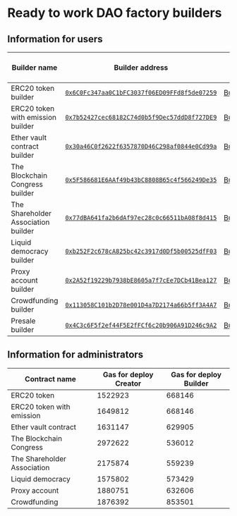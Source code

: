 # Ready to work DAO factory builders

## Information for users

Builder name | Builder address  | Builder abi   | Abi for created contract | Gas for use | Service fee
-------------|------------------|---------------|--------------------------|-------------|-------------
ERC20 token builder | [`0x6C0Fc347aa0C1bFC3037f06ED09FFd8f5de07259`](https://etherscan.io/address/0x6C0Fc347aa0C1bFC3037f06ED09FFd8f5de07259) |  [BuilderToken.json](https://raw.githubusercontent.com/airalab/DAO-Factory/master/abi/BuilderToken.json) | [Token.json](https://raw.githubusercontent.com/airalab/core/master/abi/Token.json) | - | 0.1 Ether
ERC20 token with emission builder |  [`0x7b52427cec68182C74d0b5f9Dec57ddD8f727DE9`](https://etherscan.io/address/0x7b52427cec68182C74d0b5f9Dec57ddD8f727DE9) | [BuilderTokenEmission.json](https://raw.githubusercontent.com/airalab/DAO-Factory/master/abi/BuilderTokenEmission.json) | [TokenEmission.json](https://raw.githubusercontent.com/airalab/core/master/abi/TokenEmission.json) | - | 0.1 Ether
Ether vault contract builder |   [`0x30a46C0f2622f6357870D46C298af0844e0Cd99a`](https://etherscan.io/address/0x30a46C0f2622f6357870D46C298af0844e0Cd99a) |  [BuilderTokenEther.json](https://raw.githubusercontent.com/airalab/DAO-Factory/master/abi/BuilderTokenEther.json) | [TokenEther.json](https://raw.githubusercontent.com/airalab/core/master/abi/TokenEther.json) | - | 0.1 Ether
The Blockchain Congress builder | [`0x5F586681E6AAf49b43bC8808B65c4f566249De35`](https://etherscan.io/address/0x5F586681E6AAf49b43bC8808B65c4f566249De35) |  [BuilderCongress.json](https://raw.githubusercontent.com/airalab/DAO-Factory/master/abi/BuilderCongress.json) | [Congress.json](https://raw.githubusercontent.com/airalab/core/master/abi/Congress.json) | - | 0.1 Ether
The Shareholder Association builder |  [`0x77dBA641fa2b6dAf97ec28c0c66511bA08f8d415`](https://etherscan.io/address/0x77dBA641fa2b6dAf97ec28c0c66511bA08f8d415) |  [BuilderAssociation.json](https://raw.githubusercontent.com/airalab/DAO-Factory/master/abi/BuilderAssociation.json) | [Association.json](https://raw.githubusercontent.com/airalab/core/master/abi/Association.json) | - | 0.1 Ether
Liquid democracy builder |   [`0xb252F2c678cA825bc42c3917d0Df5b00525dfF03`](https://etherscan.io/address/0xb252F2c678cA825bc42c3917d0Df5b00525dfF03) |  [BuilderLiquidDemocracy.json](https://raw.githubusercontent.com/airalab/DAO-Factory/master/abi/BuilderLiquidDemocracy.json) | [LiquidDemocracy.json](https://raw.githubusercontent.com/airalab/core/master/abi/LiquidDemocracy.json) | - | 0.1 Ether
Proxy account builder |   [`0x2A52f19229b7938bE8605a7f7cEe7DCb41Bea127`](https://etherscan.io/address/0x2A52f19229b7938bE8605a7f7cEe7DCb41Bea127) |  [BuilderProxy.json](https://raw.githubusercontent.com/airalab/DAO-Factory/master/abi/BuilderProxy.json) | [Proxy.json](https://raw.githubusercontent.com/airalab/core/master/abi/Proxy.json) | - | 0.1 Ether
Crowdfunding builder | [`0x113058C101b2D78e001D4a7D2174a66b5ff3A4A7`](https://etherscan.io/address/0x113058C101b2D78e001D4a7D2174a66b5ff3A4A7) |  [BuilderCrowdfunding.json](https://raw.githubusercontent.com/airalab/DAO-Factory/master/abi/BuilderCrowdfunding.json) | [Crowdfunding.json](https://raw.githubusercontent.com/airalab/core/master/abi/Crowdfunding.json) | - | 0.1 Ether
Presale builder | [`0x4C3c6F5f2ef44F5E2fFCf6c20b906A91D246c9A2`](https://etherscan.io/address/0x4C3c6F5f2ef44F5E2fFCf6c20b906A91D246c9A2) |  [BuilderPresale.json](https://raw.githubusercontent.com/airalab/DAO-Factory/master/abi/BuilderPresale.json) | [Presale.json](https://raw.githubusercontent.com/airalab/core/master/abi/Presale.json) | - | 0.1 Ether

## Information for administrators

Contract name               | Gas for deploy Creator | Gas for deploy Builder
----------------------------|-----------------|----------------
ERC20 token                 | 1522923         | 668146
ERC20 token with emission   | 1649812         | 668146
Ether vault contract        | 1631147         | 629905
The Blockchain Congress     | 2972622         | 536012
The Shareholder Association | 2175874         | 559239
Liquid democracy            | 1575802         | 573429
Proxy account               | 1880751         | 632606
Crowdfunding                | 1876392         | 853501
